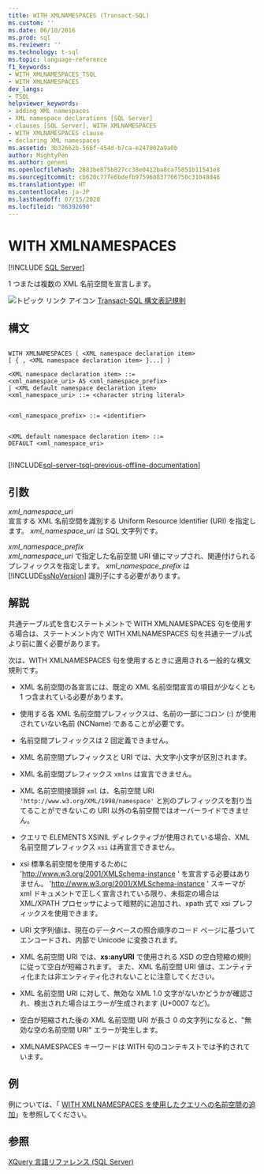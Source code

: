 ```yaml
---
title: WITH XMLNAMESPACES (Transact-SQL)
ms.custom: ''
ms.date: 06/10/2016
ms.prod: sql
ms.reviewer: ''
ms.technology: t-sql
ms.topic: language-reference
f1_keywords:
- WITH_XMLNAMESPACES_TSQL
- WITH XMLNAMESPACES
dev_langs:
- TSQL
helpviewer_keywords:
- adding XML namespaces
- XML namespace declarations [SQL Server]
- clauses [SQL Server], WITH XMLNAMESPACES
- WITH XMLNAMESPACES clause
- declaring XML namespaces
ms.assetid: 3b32662b-566f-454d-b7ca-e247002a9a0b
author: MightyPen
ms.author: genemi
ms.openlocfilehash: 2883be875b827cc38e0412ba8ca75851b11543e8
ms.sourcegitcommit: cb620c77fe6bdefb975968837706750c31048d46
ms.translationtype: HT
ms.contentlocale: ja-JP
ms.lasthandoff: 07/15/2020
ms.locfileid: "86392690"
---
```

# <a name="with-xmlnamespaces"></a>WITH XMLNAMESPACES
[!INCLUDE [SQL Server](../../includes/applies-to-version/sqlserver.md)]

  1 つまたは複数の XML 名前空間を宣言します。  
  
  
 ![トピック リンク アイコン](../../database-engine/configure-windows/media/topic-link.gif "トピック リンク アイコン") [Transact-SQL 構文表記規則](../../t-sql/language-elements/transact-sql-syntax-conventions-transact-sql.md)  
  
## <a name="syntax"></a>構文  
  
```syntaxsql
  
WITH XMLNAMESPACES ( <XML namespace declaration item>  
[ { , <XML namespace declaration item> }...] )   
  
<XML namespace declaration item> ::=  
<xml_namespace_uri> AS <xml_namespace_prefix>  
| <XML default namespace declaration item>  
<xml_namespace_uri> ::= <character string literal>  
```  
  
```syntaxsql
  
<xml_namespace_prefix> ::= <identifier>  
```  
  
```syntaxsql
  
<XML default namespace declaration item> ::=  
DEFAULT <xml_namespace_uri>  
  
```  
  
[!INCLUDE[sql-server-tsql-previous-offline-documentation](../../includes/sql-server-tsql-previous-offline-documentation.md)]

## <a name="arguments"></a>引数
 *xml_namespace_uri*  
 宣言する XML 名前空間を識別する Uniform Resource Identifier (URI) を指定します。 *xml_namespace_uri* は SQL 文字列です。  
  
 *xml_namespace_prefix*  
 *xml_namespace_uri* で指定した名前空間 URI 値にマップされ、関連付けられるプレフィックスを指定します。 *xml_namespace_prefix* は [!INCLUDE[ssNoVersion](../../includes/ssnoversion-md.md)] 識別子にする必要があります。  
  
## <a name="remarks"></a>解説  
 共通テーブル式を含むステートメントで WITH XMLNAMESPACES 句を使用する場合は、ステートメント内で WITH XMLNAMESPACES 句を共通テーブル式より前に置く必要があります。  
  
 次は、WITH XMLNAMESPACES 句を使用するときに適用される一般的な構文規則です。  
  
-   XML 名前空間の各宣言には、既定の XML 名前空間宣言の項目が少なくとも 1 つ含まれている必要があります。  
  
-   使用する各 XML 名前空間プレフィックスは、名前の一部にコロン (:) が使用されていない名前 (NCName) であることが必要です。  
  
-   名前空間プレフィックスは 2 回定義できません。  
  
-   XML 名前空間プレフィックスと URI では、大文字小文字が区別されます。  
  
-   XML 名前空間プレフィックス `xmlns` は宣言できません。  
  
-   XML 名前空間接頭辞 `xml` は、名前空間 URI `'http://www.w3.org/XML/1998/namespace'` と別のプレフィックスを割り当てることができないこの URI 以外の名前空間ではオーバーライドできません。  
  
-   クエリで ELEMENTS XSINIL ディレクティブが使用されている場合、XML 名前空間プレフィックス `xsi` は再宣言できません。  

-   xsi 標準名前空間を使用するために 'http://www.w3.org/2001/XMLSchema-instance ' を宣言する必要はありません。 'http://www.w3.org/2001/XMLSchema-instance ' スキーマが xml ドキュメントで正しく宣言されている限り、未指定の場合は XML/XPATH プロセッサによって暗黙的に追加され、xpath 式で xsi プレフィックスを使用できます。

-   URI 文字列値は、現在のデータベースの照合順序のコード ページに基づいてエンコードされ、内部で Unicode に変換されます。  
  
-   XML 名前空間 URI では、**xs:anyURI** で使用される XSD の空白短縮の規則に従って空白が短縮されます。 また、XML 名前空間 URI 値は、エンティティ化または非エンティティ化されないことに注意してください。  

-   XML 名前空間 URI に対して、無効な XML 1.0 文字がないかどうかが確認され、検出された場合はエラーが生成されます (U+0007 など)。  
  
-   空白が短縮された後の XML 名前空間 URI が長さ 0 の文字列になると、"無効な空の名前空間 URI" エラーが発生します。  
  
-   XMLNAMESPACES キーワードは WITH 句のコンテキストでは予約されています。  
  
## <a name="examples"></a>例  
 例については、「 [WITH XMLNAMESPACES を使用したクエリへの名前空間の追加](../../relational-databases/xml/add-namespaces-to-queries-with-with-xmlnamespaces.md)」を参照してください。  
  
## <a name="see-also"></a>参照  
 [XQuery 言語リファレンス &#40;SQL Server&#41;](../../xquery/xquery-language-reference-sql-server.md)  
  
  
